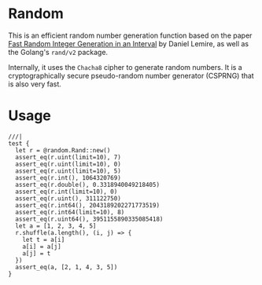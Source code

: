 # Random

This is an efficient random number generation function based on the paper [Fast Random Integer Generation in an Interval](https://arxiv.org/abs/1805.10941) by Daniel Lemire, as well as the Golang's `rand/v2` package.

Internally, it uses the `Chacha8` cipher to generate random numbers. It is a cryptographically secure pseudo-random number generator (CSPRNG) that is also very fast.

# Usage

```moonbit
///|
test {
  let r = @random.Rand::new()
  assert_eq(r.uint(limit=10), 7)
  assert_eq(r.uint(limit=10), 0)
  assert_eq(r.uint(limit=10), 5)
  assert_eq(r.int(), 1064320769)
  assert_eq(r.double(), 0.3318940049218405)
  assert_eq(r.int(limit=10), 0)
  assert_eq(r.uint(), 311122750)
  assert_eq(r.int64(), 2043189202271773519)
  assert_eq(r.int64(limit=10), 8)
  assert_eq(r.uint64(), 3951155890335085418)
  let a = [1, 2, 3, 4, 5]
  r.shuffle(a.length(), (i, j) => {
    let t = a[i]
    a[i] = a[j]
    a[j] = t
  })
  assert_eq(a, [2, 1, 4, 3, 5])
}
```





